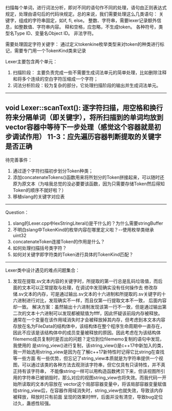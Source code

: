 扫描每个单词，进行词法分析，即对不同的语句作不同的处理，语句由正则表达式规定，处理由语句后的代码块规定。总的来说，我们需要处理这么几类语句：
    关键字，组成的字符串固定，如if, fi, else。
    整数、字符串，需要lexer记录额外信息，如整数值、字符串内容。
    释和空格，应忽略，不生成token。
    各种符号，类型名Type ID、变量名Object ID。
    非法字符。

需要处理固定字符关键字：
    通过定义tokenkine枚举类型来对token的种类进行标记，需要专门用一个TokenKind类来记录

Lexer主要包含两个单元：
1. 扫描阶段： 主要负责完成一些不需要生成词法单元的简单处理，比如删除注释和将多个连续的空白字符压缩成一个字符；
2. 词法分析阶段：较为复杂的部分，它处理扫描阶段的输出并生成词法单元。
---------------------------------------------------------------------------------
void Lexer::scanText():
逐字符扫描，用空格和换行符来分隔单词（即关键字），将所扫描到的单词均放到vector<string>容器中等待下一步处理（感觉这个容器就是初步调试作用）
11-3：应先遍历容器判断提取的关键字是否正确
---------------------------------------------------------------------------------
待完善事件：
1. 通过逐个字符扫描初步划分Token种类；
2. 添加concatenateTokens()函数用来将所划分的Token拼接起来，可以随时还原为原文本（为啥我总觉的没必要要该函数，因为只需要存储Token然后得知Token的顺序不就好啦？）
3. 移植slang的关键字对应表

---------------------------------------------------------------------------------
Question：
1. slang的Lexer.cpp中lexStringLiteral()是干什么的？为什么需要stringBuffer
2. 不明白slang中TokenKind的枚举内容在哪里定义啦？--使用枚举类继承uint32
3. concatenateToken连接Token的作用是什么？
4. 如何处理扫描括号类字符？
5. 如何对关键字即字符类的Token进行具体的TokenKind匹配？
---------------------------------------------------------------------------------
Lexer类中设计遇见的难点问题集合：
1. 发现在提取.sv文本内容的关键字时，所提取的第一行总是乱码垃圾值，而后面的文本可以正常提取与处理，在调试中发现确实没有任何操作去
修改存储.sv文本的内存，可是通过输出.sv文本的十六进制和所提取的.sv关键字的十六进制进行对比，发现确实不一样，而且仅第一行提取文本不一致，
后面内容却一致。
解决方案：虽然输出十六进制发现该第一行不一致，但是通过输出第二次的文本十六进制可以发现都被赋值为ffff，因此怀疑该前段内存被释放。
通常在一个变量在该作用域消失时才会被释放掉其内存，但考虑到本文本内容存放在名为FileData的结构体中，该结构体在整个程序生命周期中一直存在，
因此不应该是该结构体中的成员变量被释放的原因。因此考虑在为该结构体filememo成员复制时是否出的问题？定位到位filememo复制的语句中发现，我使用的
是string_view()进行复制，该string_view()是c++17中新加入的类，我一开始选用string_view是因为在了解c++17新特性时记得它比string在查找等一些方面
有一些优势，但忘记了string_view本质就是为字符串提供一个视图，可以通过该类的各种方法去观测该字符串，但它仅具有只读特性，并不真正持有该字符串，
不能像string一样可以用构造函数拷贝下来，但该视图所引用的字符串已被销毁时，那么对应的视图string_view也将失效。而我代码一开始所读取的文本内容放在
vector<char>这个局部容器变量中，将该局部容器变量赋值给string_view后，在容器作用域消失时，string_view也就失效，导致该内存被释放，释放时只有前面
呈现的效果时ffff，后面并没有清空，导致bug定位过久，蛊惑性较强。